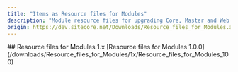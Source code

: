 ```yaml
---
title: "Items as Resource files for Modules"
description: "Module resource files for upgrading Core, Master and Web. Aligns with SXP feature that moves default Sitecore items out datebases into resources. Download and use the packages for the modules and versions you are upgrading from."
origin: https://dev.sitecore.net/Downloads/Resource_files_for_Modules.aspx
---
```


<Card variant='outlineRaised' px={0} mb={8}>
<CardHeader>
## Resource files for Modules 1.x
</CardHeader>
<CardBody>
[Resource files for Modules 1.0.0](/downloads/Resource_files_for_Modules/1x/Resource_files_for_Modules_100)
</CardBody>          
</Card>